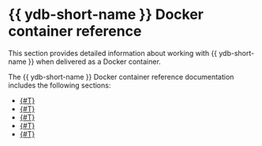 # {{ ydb-short-name }} Docker container reference

This section provides detailed information about working with {{ ydb-short-name }} when delivered as a Docker container.

The {{ ydb-short-name }} Docker container reference documentation includes the following sections:

* [{#T}](naming.md)
* [{#T}](install.md)
* [{#T}](start.md)
* [{#T}](configuration.md)
* [{#T}](cleanup.md)
